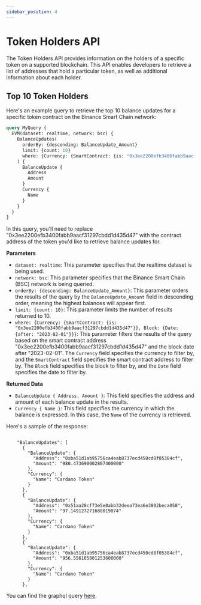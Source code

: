 ```yaml
---
sidebar_position: 4
---
```


# Token Holders API

The Token Holders API provides information on the holders of a specific token on a supported blockchain. This API enables developers to retrieve a list of addresses that hold a particular token, as well as additional information about each holder.

## Top 10 Token Holders
Here's an example query to retrieve the top 10 balance updates for a specific token contract on the Binance Smart Chain network:

```graphql
query MyQuery {
  EVM(dataset: realtime, network: bsc) {
    BalanceUpdates(
      orderBy: {descending: BalanceUpdate_Amount}
      limit: {count: 10}
      where: {Currency: {SmartContract: {is: "0x3ee2200efb3400fabb9aacf31297cbdd1d435d47"}}, Block: {Date: {after: "2023-02-01"}}}
    ) {
      BalanceUpdate {
        Address
        Amount
      }
      Currency {
        Name
      }
    }
  }
}
```
In this query, you'll need to replace "0x3ee2200efb3400fabb9aacf31297cbdd1d435d47" with the contract address of the token you'd like to retrieve balance updates for.

**Parameters**
-   `dataset: realtime`: This parameter specifies that the realtime dataset is being used.
-   `network: bsc`: This parameter specifies that the Binance Smart Chain (BSC) network is being queried.
-   `orderBy: {descending: BalanceUpdate_Amount}`: This parameter orders the results of the query by the `BalanceUpdate_Amount` field in descending order, meaning the highest balances will appear first.
-   `limit: {count: 10}`: This parameter limits the number of results returned to 10.
-   `where: {Currency: {SmartContract: {is: "0x3ee2200efb3400fabb9aacf31297cbdd1d435d47"}}, Block: {Date: {after: "2023-02-01"}}}`: This parameter filters the results of the query based on the smart contract address "0x3ee2200efb3400fabb9aacf31297cbdd1d435d47" and the block date after "2023-02-01". The `Currency` field specifies the currency to filter by, and the `SmartContract` field specifies the smart contract address to filter by. The `Block` field specifies the block to filter by, and the `Date` field specifies the date to filter by.

**Returned Data**
-   `BalanceUpdate { Address, Amount }`: This field specifies the address and amount of each balance update in the results.
-   `Currency { Name }`: This field specifies the currency in which the balance is expressed. In this case, the `Name` of the currency is retrieved.

Here's a sample of the response:

```

    "BalanceUpdates": [
      {
        "BalanceUpdate": {
          "Address": "0xba51d1ab95756ca4eab8737ecd450cd8f05384cf",
          "Amount": "980.473690002807400000"
        },
        "Currency": {
          "Name": "Cardano Token"
        }
      },
      {
        "BalanceUpdate": {
          "Address": "0x51aa28cf73e5e0abb32deea73ea6e3802beca058",
          "Amount": "97.149127271688019074"
        },
        "Currency": {
          "Name": "Cardano Token"
        }
      },
      {
        "BalanceUpdate": {
          "Address": "0xba51d1ab95756ca4eab8737ecd450cd8f05384cf",
          "Amount": "956.556105801253600000"
        },
        "Currency": {
          "Name": "Cardano Token"
        }
      }, 

```
You can find the graphql query [here](https://graphql.bitquery.io/ide/Top-10-Cardano-Wallets-on-BSC).
